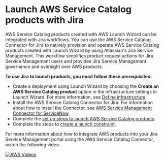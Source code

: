 # Launch AWS Service Catalog products with Jira<a name="launch-wizard-sap-service-catalog-jira"></a>

AWS Service Catalog products created with AWS Launch Wizard can be integrated with Jira workflows\. You can use the AWS Service Catalog Connector for Jira to natively provision and operate AWS Service Catalog products created with Launch Wizard by using Atlassian's Jira Service Management\. This workflow simplifies product request actions for Jira Service Management users and provides Jira Service Management governance and oversight over AWS products\.

**To use Jira to launch products, you must follow these prerequisites:**
+ Create a deployment using Launch Wizard by choosing the **Create an AWS Service Catalog product** option in the infrastructure settings in Launch Wizard\. For more information, see [Define infrastructure](launch-wizard-sap-deploying.md#launch-wizard-sap-infrastructure)\.
+ Install the AWS Service Catalog Connector for Jira\. For information about how to install the Connector, see [AWS Service Management Connector for ServiceNow](https://docs.aws.amazon.com/servicecatalog/latest/adminguide/integrations-jiraservicedesk.html)\.
+ Complete the [set up steps to launch AWS Service Catalog products](launch-wizard-sap-service-catalog.md#launch-wizard-sap-service-catalog-setup)\.
+ Complete the steps to [create a launch constraint](launch-wizard-sap-service-catalog.md#launch-wizard-sap-service-catalog-constraint)\. 

For more information about how to integrate AWS products into your Jira Service Management portal using the AWS Service Catalog Connector, watch the following video\.

[![AWS Videos](http://img.youtube.com/vi/https://www.youtube.com/embed/1AODGjhqufo/0.jpg)](http://www.youtube.com/watch?v=https://www.youtube.com/embed/1AODGjhqufo)